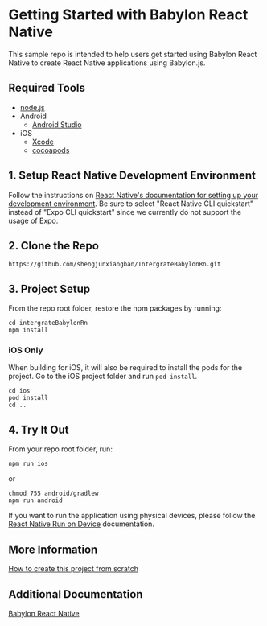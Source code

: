 # Getting Started with Babylon React Native

This sample repo is intended to help users get started using Babylon React Native to create React Native applications using Babylon.js.

## Required Tools
- [node.js](https://nodejs.org/)
- Android
    - [Android Studio](https://developer.android.com/studio/)
- iOS
    - [Xcode](https://developer.apple.com/xcode/resources/)
    - [cocoapods](https://cocoapods.org/)

## 1. Setup React Native Development Environment

Follow the instructions on [React Native's documentation for setting up your development environment](https://reactnative.dev/docs/environment-setup/). Be sure to select "React Native CLI quickstart" instead of "Expo CLI quickstart" since we currently do not support the usage of Expo. 

## 2. Clone the Repo 

```
https://github.com/shengjunxiangban/IntergrateBabylonRn.git
```

## 3. Project Setup

From the repo root folder, restore the npm packages by running:

```
cd intergrateBabylonRn
npm install
```

### iOS Only 

When building for iOS, it will also be required to install the pods for the project. Go to the iOS project folder and run `pod install`.

```
cd ios
pod install
cd ..
```
## 4. Try It Out

From your repo root folder, run:

```
npm run ios
```
or
```
chmod 755 android/gradlew
npm run android
```
If you want to run the application using physical devices, please follow the [React Native Run on Device](https://reactnative.dev/docs/running-on-device) documentation.

## More Information

[How to create this project from scratch](CREATE.md)

## Additional Documentation

[Babylon React Native](https://github.com/BabylonJS/BabylonReactNative)

